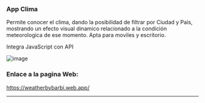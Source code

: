 ###  App Clima
Permite conocer el clima, dando la posibilidad de filtrar por Ciudad y País,  mostrando un efecto visual dinamico relacionado a la condición meteorologica de ese momento.
Apta para moviles y escritorio.

Integra JavaScript con API 



![image](https://i.postimg.cc/7PG1Y9W4/Captura-de-pantalla-2021-05-25-185508.png)


### Enlace a la pagina Web:

https://weatherbybarbi.web.app/


------------

